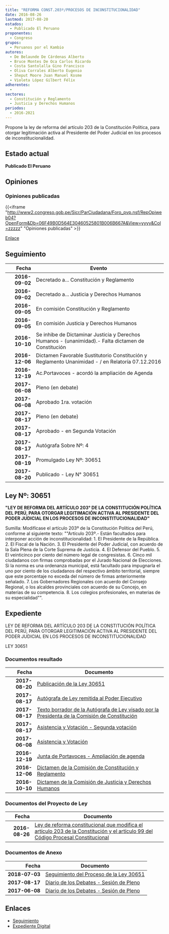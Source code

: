 ```yaml
---
title: "REFORMA CONST.203º/PROCESOS DE INCONSTITUCIONALIDAD"
date: 2016-08-26
lastmod: 2017-08-20
estados: 
  - Publicado El Peruano
proponentes: 
  - Congreso
grupos: 
  - Peruanos por el Kambio
autores: 
  - De Belaunde De Cárdenas Alberto
  - Bruce Montes De Oca Carlos Ricardo
  - Costa Santolalla Gino Francisco
  - Oliva Corrales Alberto Eugenio
  - Sheput Moore Juan Manuel Kosme
  - Violeta López Gilbert Félix
adherentes: 
  - 
sectores: 
  - Constitución y Reglamento
  - Justicia y Derechos Humanos
periodos: 
  - 2016-2021
---
```


Propone la ley de reforma del artículo 203 de la Constitución Política, para otorgar legitimación activa al Presidente del Poder Judicial en los procesos de inconstitucionalidad.


## Estado actual

**Publicado El Peruano**

## Opiniones

### Opiniones publicadas

{{<iframe "http://www2.congreso.gob.pe/Sicr/ParCiudadana/Foro_pvp.nsf/RepOpiweb04?OpenForm&Db=06F49B0D564E30460525801B006B667A&View=yyyy&Col=zzzzz" "Opiniones publicadas" >}}

[Enlace](http://www2.congreso.gob.pe/Sicr/ParCiudadana/Foro_pvp.nsf/RepOpiweb04?OpenForm&Db=06F49B0D564E30460525801B006B667A&View=yyyy&Col=zzzzz)

## Seguimiento

| Fecha | Evento |
|------:|--------|
| **2016-09-02** | Decretado a... Constitución y Reglamento|
| **2016-09-02** | Decretado a... Justicia y Derechos Humanos|
| **2016-09-05** | En comisión Constitución y Reglamento|
| **2016-09-05** | En comisión Justicia y Derechos Humanos|
| **2016-10-10** | Se inhibe de Dictaminar Justicia y Derechos Humanos - (unanimidad).- Falta dictamen de Constitución|
| **2016-12-06** | Dictamen Favorable Sustitutorio Constitución y Reglamento Unanimidad - / en Relatoría 07.12.2016|
| **2016-12-19** | Ac.Portavoces - acordó la ampliación de Agenda|
| **2017-06-08** | Pleno (en debate)|
| **2017-06-08** | Aprobado 1ra. votación|
| **2017-08-17** | Pleno (en debate)|
| **2017-08-17** | Aprobado - en Segunda Votación|
| **2017-08-17** | Autógrafa Sobre Nº: 4|
| **2017-08-19** | Promulgado Ley Nº: 30651|
| **2017-08-20** | Publicado - Ley N° 30651|

## Ley Nº: 30651

**"LEY DE REFORMA DEL ARTÍCULO 203° DE LA CONSTITUCIÓN POLÍTICA DEL PERÚ, PARA OTORGAR LEGITIMACIÓN ACTIVA AL PRESIDENTE DEL PODER JUDICIAL EN LOS PROCESOS DE INCONSTITUCIONALIDAD"**

Sumilla: Modifícase el artículo 203º de la Constitución Política del Perú, conforme al siguiente texto: ""Artículo 203º.- Están facultados para interponer acción de inconstitucionalidad: 1. El Presidente de la República. 2. El Fiscal de la Nación. 3. El Presidente del Poder Judicial, con acuerdo de la Sala Plena de la Corte Suprema de Justicia. 4. El Defensor del Pueblo. 5. El veinticinco por ciento del número legal de congresistas. 6. Cinco mil ciudadanos con firmas comprobadas por el Jurado Nacional de Elecciones. Si la norma es una ordenanza municipal, está facultado para impugnarla el uno por ciento de los ciudadanos del respectivo ámbito territorial, siempre que este porcentaje no exceda del número de firmas anteriormente señalado. 7. Los Gobernadores Regionales con acuerdo del Consejo Regional, o los alcaldes provinciales con acuerdo de su Concejo, en materias de su competencia. 8. Los colegios profesionales, en materias de su especialidad"".


## Expediente

LEY DE REFORMA DEL ARTÍCULO 203 DE LA CONSTITUCIÓN POLÍTICA DEL PERÚ, PARA OTORGAR LEGITIMACIÓN ACTIVA AL PRESIDENTE DEL PODER JUDICIAL EN LOS PROCESOS DE INCONSTITUCIONALIDAD

LEY 30651


### Documentos resultado

| Fecha | Documento |
|------:|--------|
| **2017-08-20** | [Publicación de la Ley 30651](http://www.leyes.congreso.gob.pe/Documentos/2016_2021/ADLP/Normas_Legales/30651-LEY.pdf) |
| **2017-08-17** | [Autógrafa de Ley remitida al Poder Ejecutivo](http://www.leyes.congreso.gob.pe/Documentos/2016_2021/ADLP/Texto_Aprobado/AU0016620170817_.pdf) |
| **2017-08-17** | [Texto borrador de la Autógrafa de Ley visado por la Presidenta de la Comisión de Constitución](http://www.leyes.congreso.gob.pe/Documentos/2016_2021/Texto_Borrador_de_Autografa/BAU0016620170817.pdf) |
| **2017-08-17** | [Asistencia y Votación - Segunda votación](http://www.leyes.congreso.gob.pe/Documentos/2016_2021/Asistencia_y_Votacion/Proyectos_de_Ley/AVS0016620170817..pdf) |
| **2017-06-08** | [Asistencia y Votación](http://www.leyes.congreso.gob.pe/Documentos/2016_2021/Asistencia_y_Votacion/Proyectos_de_Ley/AV0016620170608.pdf) |
| **2016-12-19** | [Junta de Portavoces - Ampliación de agenda](http://www.leyes.congreso.gob.pe/Documentos/2016_2021/Acuerdos/Junta_Portavoces/AJP0016620161219.pdf) |
| **2016-12-06** | [Dictamen de la Comisión de Constitución y Reglamento](http://www.leyes.congreso.gob.pe/Documentos/2016_2021/Dictamenes/Proyectos_de_Ley/00166DC04MAY20161206..pdf) |
| **2016-10-10** | [Dictamen de la Comisión de Justicia y Derechos Humanos](http://www.leyes.congreso.gob.pe/Documentos/2016_2021/Dictamenes/Proyectos_de_Ley/00166DC15MAY20161010.pdf) |

### Documentos del Proyecto de Ley

| Fecha | Documento |
|------:|--------|
| **2016-08-26** | [Ley de reforma constitucional que modifica el artículo 203 de la Constitución y el artículo 99 del Código Procesal Constitucional](http://www.leyes.congreso.gob.pe/Documentos/2016_2021/Proyectos_de_Ley_y_de_Resoluciones_Legislativas/PL0016620160826..pdf) |

### Documentos de Anexo

| Fecha | Documento |
|------:|--------|
| **2018-07-03** | [Seguimiento del Proceso de la Ley 30651](http://www.leyes.congreso.gob.pe/Documentos/2016_2021/Seguimiento_de_Proyectos_de_Ley/00166PL20180703.pdf) |
| **2017-08-17** | [Diario de los Debates - Sesión de Pleno](http://www2.congreso.gob.pe/Sicr/DiarioDebates/Publicad.nsf/SesionesPleno/05256D6E0073DFE90525818000024064/$FILE/PLO-2017-5.pdf) |
| **2017-06-08** | [Diario de los Debates - Sesión de Pleno](http://www2.congreso.gob.pe/Sicr/DiarioDebates/Publicad.nsf/SesionesPleno/05256D6E0073DFE90525813A0070C136/$FILE/SLO-2016-15.pdf) |

## Enlaces 

- [Seguimiento](http://www2.congreso.gob.pe/Sicr/TraDocEstProc/CLProLey2016.nsf/f7fff46988ca05b1052578e100829cc7/13c02677a79ef7bd0525801b00766854?OpenDocument)
- [Expediente Digital](http://www2.congreso.gob.pehttp://www2.congreso.gob.pe/Sicr/TraDocEstProc/CLProLey2016.nsf/f7fff46988ca05b1052578e100829cc7/13c02677a79ef7bd0525801b00766854?OpenDocument&Click=05257FB7005EB655.eb71d0cf91d8294e05256cdf006b5706/$Body/0.1C6C)
